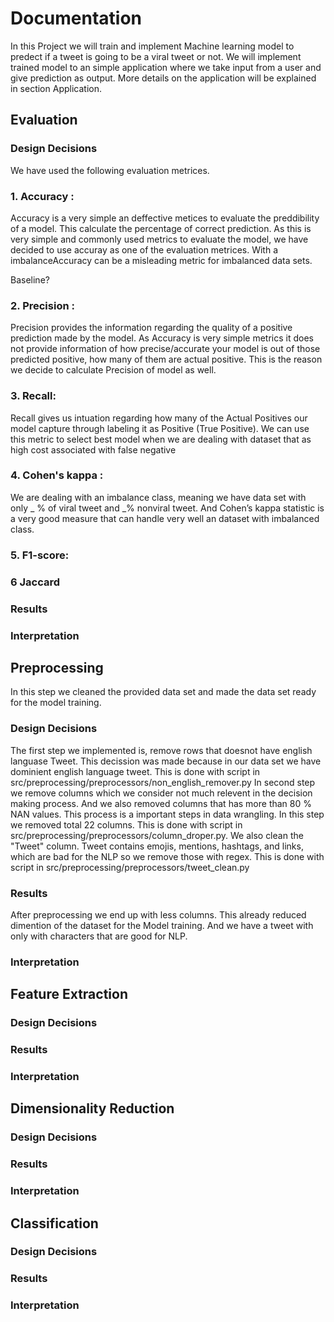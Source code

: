 # Documentation 

In this Project we will train and implement Machine learning model to predect if a tweet is going to be a viral tweet or not.
We will implement trained model to an simple application where we take input from a user and give prediction as output. More details on the application will be explained in section Application.

## Evaluation


### Design Decisions
We have used the following evaluation metrices.
### 1. Accuracy : 
Accuracy is a very simple an deffective metices to evaluate the preddibility of a model. This calculate the percentage of correct prediction. As this is very simple and commonly used metrics to evaluate the model, we have decided to use accuray as one of the evaluation metrices. With a imbalanceAccuracy can be a misleading metric for imbalanced data sets.

Baseline?
### 2. Precision :
Precision provides the information regarding the quality of a positive prediction made by the model. As Accuracy is very simple metrics it does not provide information of how precise/accurate your model is out of those predicted positive, how many of them are actual positive. This is the reason we decide to calculate Precision of model as well.

### 3. Recall:
Recall gives us intuation regarding how many of the Actual Positives our model capture through labeling it as Positive (True Positive). We can use this metric to select best model when we are dealing with dataset that as high cost associated with false negative

### 4. Cohen's kappa : 
We are dealing with an imbalance class, meaning we have data set with only _ % of viral tweet and _% nonviral tweet. And Cohen’s kappa statistic is a very good measure that can handle very well an dataset with imbalanced class. 

### 5. F1-score: 

### 6 Jaccard 


### Results


### Interpretation


## Preprocessing
In this step we cleaned the provided data set and made the data set ready for the model training.
### Design Decisions
The first step we implemented is, remove rows that doesnot have english languase Tweet. This decission was made because in our data set we have dominient english language tweet. This is done with script in src/preprocessing/preprocessors/non_english_remover.py
In second step we remove columns which we consider not much relevent in the decision making process. And we also removed columns that has more than 80 % NAN values. This process is a important steps in data wrangling. In this step we removed total 22 columns. This is done with script in src/preprocessing/preprocessors/column_droper.py.
We also clean the "Tweet" column. Tweet contains emojis, mentions, hashtags, and links, which are bad for the NLP so we remove those with regex. This is done with script in src/preprocessing/preprocessors/tweet_clean.py
### Results
After preprocessing we end up with less columns. This already reduced dimention of the dataset for the Model training. And we have a tweet with only with characters that are good for NLP.


### Interpretation



## Feature Extraction



### Design Decisions



### Results


### Interpretation


## Dimensionality Reduction



### Design Decisions



### Results



### Interpretation


## Classification

### Design Decisions


### Results


### Interpretation


